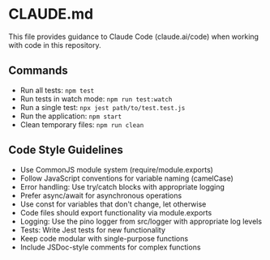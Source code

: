 # CLAUDE.md

This file provides guidance to Claude Code (claude.ai/code) when working with code in this repository.

## Commands

- Run all tests: `npm test`
- Run tests in watch mode: `npm run test:watch`
- Run a single test: `npx jest path/to/test.test.js`
- Run the application: `npm start`
- Clean temporary files: `npm run clean`

## Code Style Guidelines

- Use CommonJS module system (require/module.exports)
- Follow JavaScript conventions for variable naming (camelCase)
- Error handling: Use try/catch blocks with appropriate logging
- Prefer async/await for asynchronous operations
- Use const for variables that don't change, let otherwise
- Code files should export functionality via module.exports
- Logging: Use the pino logger from src/logger with appropriate log levels
- Tests: Write Jest tests for new functionality
- Keep code modular with single-purpose functions
- Include JSDoc-style comments for complex functions
